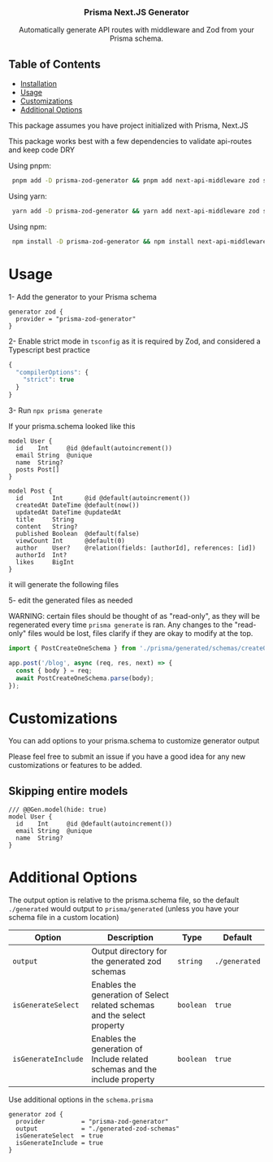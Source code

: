<p align="center">
  <h3 align="center">Prisma Next.JS Generator</h3>
  <p align="center">
    Automatically generate API routes with middleware and Zod from your Prisma schema.
  </p>
</p>

## Table of Contents

- [Installation](#installation)
- [Usage](#usage)
- [Customizations](#customizations)
- [Additional Options](#additional-options)

This package assumes you have project initialized with Prisma, Next.JS 

This package works best with a few dependencies to validate api-routes and keep code DRY


Using pnpm:

```bash
 pnpm add -D prisma-zod-generator && pnpm add next-api-middleware zod superjson
```

Using yarn:

```bash
 yarn add -D prisma-zod-generator && yarn add next-api-middleware zod superjson
```

Using npm:

```bash
 npm install -D prisma-zod-generator && npm install next-api-middleware zod superjson
```

# Usage

1- Add the generator to your Prisma schema

```prisma
generator zod {
  provider = "prisma-zod-generator"
}
```

2- Enable strict mode in `tsconfig` as it is required by Zod, and considered a Typescript best practice

```ts
{
  "compilerOptions": {
    "strict": true
  }
}

```

3- Run `npx prisma generate` 

If your prisma.schema looked like this

```prisma
model User {
  id    Int     @id @default(autoincrement())
  email String  @unique
  name  String?
  posts Post[]
}

model Post {
  id        Int      @id @default(autoincrement())
  createdAt DateTime @default(now())
  updatedAt DateTime @updatedAt
  title     String
  content   String?
  published Boolean  @default(false)
  viewCount Int      @default(0)
  author    User?    @relation(fields: [authorId], references: [id])
  authorId  Int?
  likes     BigInt
}
```

it will generate the following files

5- edit the generated files as needed

WARNING: certain files should be thought of as "read-only", as they will be regenerated every time `prisma generate` is ran. Any changes to the "read-only" files would be lost, files clarify if they are okay to modify at the top. 

```ts
import { PostCreateOneSchema } from './prisma/generated/schemas/createOnePost.schema';

app.post('/blog', async (req, res, next) => {
  const { body } = req;
  await PostCreateOneSchema.parse(body);
});
```

# Customizations

You can add options to your prisma.schema to customize generator output

Please feel free to submit an issue if you have a good idea for any new customizations or features to be added.

## Skipping entire models

```prisma
/// @@Gen.model(hide: true)
model User {
  id    Int     @id @default(autoincrement())
  email String  @unique
  name  String?
}
```

# Additional Options

The output option is relative to the prisma.schema file, so the default `./generated` would output to `prisma/generated` (unless you have your schema file in a custom location)

| Option              | Description                                                                | Type      | Default       |
| ------------------- | -------------------------------------------------------------------------- | --------- | ------------- |
| `output`            | Output directory for the generated zod schemas                             | `string`  | `./generated` |
| `isGenerateSelect`  | Enables the generation of Select related schemas and the select property   | `boolean` | `true`       |
| `isGenerateInclude` | Enables the generation of Include related schemas and the include property | `boolean` | `true`       |

Use additional options in the `schema.prisma`

```prisma
generator zod {
  provider          = "prisma-zod-generator"
  output            = "./generated-zod-schemas"
  isGenerateSelect  = true
  isGenerateInclude = true
}
```
